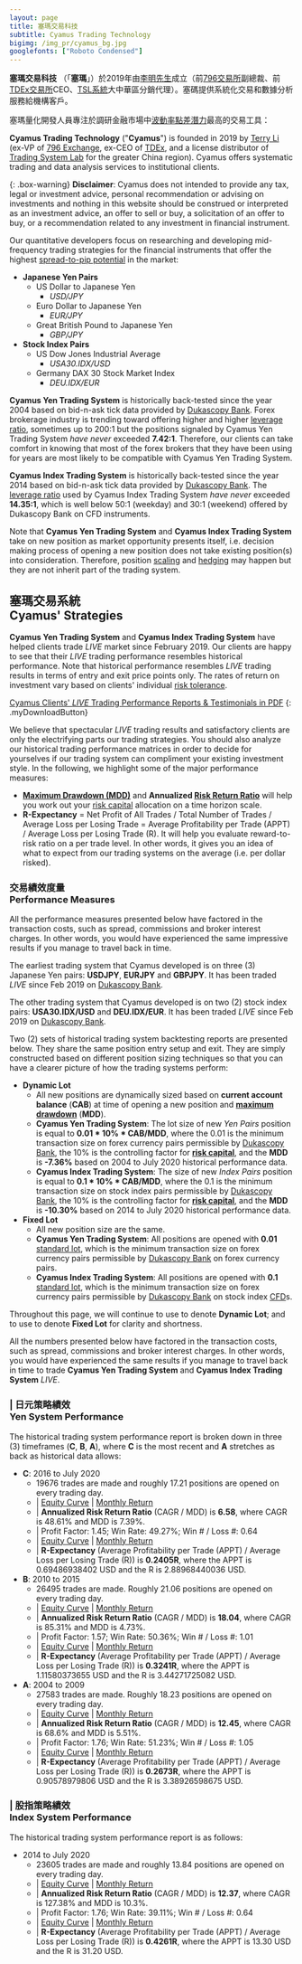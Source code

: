 ```yaml
---
layout: page
title: 塞瑪交易科技
subtitle: Cyamus Trading Technology
bigimg: /img_pr/cyamus_bg.jpg
googlefonts: ["Roboto Condensed"]
---
```


<i class='fa fa-university'></i> **塞瑪交易科技** （「**塞瑪**」）於2019年由[李明先生](https://bit.ly/terryli)成立（前[796交易所](https://www.796.com)副總裁、前[TDEx交易所](https://www.tdex.com)CEO、[TSL系統](https://www.tradingsystemlab.com)大中華區分銷代理）。塞碼提供系統化交易和數據分析服務給機構客戶。

塞瑪量化開發人員專注於調研金融市場中[波動率點差潛力](https://www.investopedia.com/articles/forex/10/spread-pip-potential-pairs-day-trading.asp)最高的交易工具：

<i class='fa fa-university'></i> **Cyamus Trading Technology** ("**Cyamus**") is founded in 2019 by [Terry Li](https://bit.ly/terryli) (ex-VP of [796 Exchange](https://www.796.com), ex-CEO of [TDEx](https://www.tdex.com), and a license distributor of [Trading System Lab](https://www.tradingsystemlab.com) for the greater China region). Cyamus offers systematic trading and data analysis services to institutional clients.

{: .box-warning}
**Disclaimer**: Cyamus does not intended to provide any tax, legal or investment advice, personal recommendation or advising on investments and nothing in this website should be construed or interpreted as an investment advice, an offer to sell or buy, a solicitation of an offer to buy, or a recommendation related to any investment in financial instrument.

Our quantitative developers focus on researching and developing mid-frequency trading strategies for the financial instruments that offer the highest [spread-to-pip potential](https://www.investopedia.com/articles/forex/10/spread-pip-potential-pairs-day-trading.asp) in the market:

- **Japanese Yen Pairs**
  - US Dollar to Japanese Yen
    - *USD/JPY*
  - Euro Dollar to Japanese Yen
    - *EUR/JPY*
  - Great British Pound to Japanese Yen
    - *GBP/JPY*
- **Stock Index Pairs**
  - US Dow Jones Industrial Average
    - *USA30.IDX/USD*
  - Germany DAX 30 Stock Market Index
    - *DEU.IDX/EUR*

<i class='fa fa-yen'></i> **Cyamus Yen Trading System** is historically back-tested since the year 2004 based on bid-n-ask tick data provided by [Dukascopy Bank](https://en.wikipedia.org/wiki/Dukascopy_Bank). Forex brokerage industry is trending toward offering higher and higher [leverage ratio](https://www.investopedia.com/ask/answers/06/forexleverage.asp), sometimes up to 200:1 but the positions signaled by Cyamus Yen Trading System *have never* exceeded **7.42:1**. Therefore, our clients can take comfort in knowing that most of the forex brokers that they have been using for years are most likely to be compatible with Cyamus Yen Trading System.

<i class='fa fa-pie-chart'></i> **Cyamus Index Trading System** is historically back-tested since the year 2014 based on bid-n-ask tick data provided by [Dukascopy Bank](https://en.wikipedia.org/wiki/Dukascopy_Bank). The [leverage ratio](https://www.investopedia.com/ask/answers/06/forexleverage.asp) used by Cyamus Index Trading System *have never* exceeded **14.35:1**, which is well below 50:1 (weekday) and 30:1 (weekend) offered by Dukascopy Bank on CFD instruments.

Note that <i class='fa fa-yen'></i> **Cyamus Yen Trading System** and <i class='fa fa-pie-chart'></i> **Cyamus Index Trading System** take on new position as market opportunity presents itself, i.e. decision making process of opening a new position does not take existing position(s) into consideration. Therefore, position [scaling](https://learn.tradimo.com/dont-go-broke-protect-your-capital/scaling-in-and-out-of-trades) and [hedging](https://www.investopedia.com/ask/answers/forex/forex-hedge-and-currency-hedging-strategy.asp) may happen but they are not inherit part of the trading system.

## <i class='fa fa-university'></i> 塞瑪交易系統<br>Cyamus' Strategies<br>

<i class='fa fa-yen'></i> **Cyamus Yen Trading System** and <i class='fa fa-pie-chart'></i> **Cyamus Index Trading System** have helped clients trade *LIVE* market since February 2019. Our clients are happy to see that their *LIVE* trading performance resembles historical performance. Note that historical performance resembles *LIVE* trading results in terms of entry and exit price points only. The rates of return on investment vary based on clients' individual [risk tolerance](https://www.investopedia.com/terms/r/risktolerance.asp).

<a href="/img_pr/Cyamus_Trading.pdf"><i class='fa fa-download'></i> Cyamus Clients' *LIVE* Trading Performance Reports & Testimonials in PDF</a>
{: .myDownloadButton}

We believe that spectacular *LIVE* trading results and satisfactory clients are only the electrifying parts our trading strategies. You should also analyze our historical trading performance matrices in order to decide for yourselves if our trading system can compliment your existing investment style. In the following, we highlight some of the major performance measures:

- **[Maximum Drawdown (MDD)](https://www.investopedia.com/terms/m/maximum-drawdown-mdd.asp)** and **Annualized [Risk Return Ratio](https://en.wikipedia.org/wiki/Risk_return_ratio)** will help you work out your [risk capital](https://www.investopedia.com/terms/r/riskcapital.asp) allocation on a time horizon scale.
- **R-Expectancy** = Net Profit of All Trades / Total Number of Trades / Average Loss per Losing Trade = Average Profitability per Trade (APPT) / Average Loss per Losing Trade (R). It will help you evaluate reward-to-risk ratio on a per trade level. In other words, it gives you an idea of what to expect from our trading systems on the average (i.e. per dollar risked).

### <i class='fa fa-bar-chart'></i> 交易績效度量<br>Performance Measures

All the performance measures presented below have factored in the transaction costs, such as spread, commissions and broker interest charges. In other words, you would have experienced the same impressive results if you manage to travel back in time.

The earliest trading system that Cyamus developed is on three (3) Japanese Yen pairs: <b>USDJPY</b>, <b>EURJPY</b> and <b>GBPJPY</b>. It has been traded *LIVE* since Feb 2019 on [Dukascopy Bank](https://en.wikipedia.org/wiki/Dukascopy_Bank).

The other trading system that Cyamus developed is on two (2) stock index pairs: <b>USA30.IDX/USD</b> and <b>DEU.IDX/EUR</b>. It has been traded *LIVE* since Feb 2019 on [Dukascopy Bank](https://en.wikipedia.org/wiki/Dukascopy_Bank).

Two (2) sets of historical trading system backtesting reports are presented below. They share the same position entry setup and exit. They are simply constructed based on different position sizing techniques so that you can have a clearer picture of how the trading systems perform:

- <i class='fa fa-cogs'></i> <b>Dynamic Lot</b>
  - All new positions are dynamically sized based on **current account balance** (**CAB**) at time of opening a new position and **[maximum drawdown](https://www.investopedia.com/terms/m/maximum-drawdown-mdd.asp)** (**MDD**).
  - <i class='fa fa-yen'></i> **Cyamus Yen Trading System**: The lot size of new *Yen Pairs* position is equal to **0.01 * 10% * CAB/MDD**, where the 0.01 is the minimum transaction size on forex currency pairs permissible by [Dukascopy Bank](https://en.wikipedia.org/wiki/Dukascopy_Bank), the 10% is the controlling factor for **[risk capital](https://www.investopedia.com/terms/r/riskcapital.asp)**, and the **MDD** is **-7.36%** based on 2004 to July 2020 historical performance data.
  - <i class='fa fa-pie-chart'></i> **Cyamus Index Trading System**: The size of new *Index Pairs* position is equal to **0.1 * 10% * CAB/MDD**, where the 0.1 is the minimum transaction size on stock index pairs permissible by [Dukascopy Bank](https://en.wikipedia.org/wiki/Dukascopy_Bank), the 10% is the controlling factor for **[risk capital](https://www.investopedia.com/terms/r/riskcapital.asp)**, and the **MDD** is **-10.30%** based on 2014 to July 2020 historical performance data.
- <i class='fa fa-cog'></i> <b>Fixed Lot</b>
  - All new position size are the same.
  - <i class='fa fa-yen'></i> **Cyamus Yen Trading System**: All positions are opened with **0.01** [standard lot](https://www.investopedia.com/terms/s/standard-lot.asp), which is the minimum transaction size on forex currency pairs permissible by [Dukascopy Bank](https://en.wikipedia.org/wiki/Dukascopy_Bank) on forex currency pairs.
  - <i class='fa fa-pie-chart'></i> **Cyamus Index Trading System**: All positions are opened with **0.1** [standard lot](https://www.investopedia.com/terms/s/standard-lot.asp), which is the minimum transaction size on forex currency pairs permissible by [Dukascopy Bank](https://en.wikipedia.org/wiki/Dukascopy_Bank) on stock index [CFD](https://www.investopedia.com/articles/stocks/09/trade-a-cfd.asp)s.

Throughout this page, we will continue to use <i class='fa fa-cogs'></i> to denote <b>Dynamic Lot</b>; and to use <i class='fa fa-cog'></i> to denote <b>Fixed Lot</b> for clarity and shortness.

All the numbers presented below have factored in the transaction costs, such as spread, commissions and broker interest charges. In other words, you would have experienced the same results if you manage to travel back in time to trade <i class='fa fa-yen'></i> **Cyamus Yen Trading System** and <i class='fa fa-yen'></i> **Cyamus Index Trading System** *LIVE*.

### <i class='fa fa-yen'></i> | <i class='fa fa-bar-chart'></i> 日元策略績效<br>Yen System Performance

The historical trading system performance report is broken down in three (3) timeframes (**C**, **B**, **A**), where **C** is the most recent and **A** stretches as back as historical data allows:

- **C**: 2016 to July 2020
  - 19676 trades are made and roughly 17.21 positions are opened on every trading day.
  - <i class='fa fa-cogs'></i> | <i class='fa fa-line-chart'></i> [Equity Curve](/img_pr/jpy_percent_capitalChart_2016_2020.png) | <i class='fa fa-calendar'></i> [Monthly Return](/img_pr/jpy_percent_monthlyPerformance_2016_2020.png)
  - <i class='fa fa-cogs'></i> | **Annualized Risk Return Ratio** (CAGR / MDD) is **6.58**, where CAGR is 48.61% and MDD is 7.39%.
  - <i class='fa fa-cogs'></i> | Profit Factor: 1.45; Win Rate: 49.27%; Win # / Loss #: 0.64
  - <i class='fa fa-cog'></i> | <i class='fa fa-line-chart'></i> [Equity Curve](/img_pr/jpy_0.01_capitalChart_2016_2020.png) | <i class='fa fa-calendar'></i> [Monthly Return](/img_pr/jpy_0.01_monthlyPerformance_2016_2020.png)
  - <i class='fa fa-cog'></i> | **R-Expectancy** (Average Profitability per Trade (APPT) / Average Loss per Losing Trade (R)) is **0.2405R**, where the APPT is 0.69486938402 USD and the R is 2.88968440036 USD.
- **B**: 2010 to 2015
  - 26495 trades are made. Roughly 21.06 positions are opened on every trading day.
  - <i class='fa fa-cogs'></i> | <i class='fa fa-line-chart'></i> [Equity Curve](/img_pr/jpy_percent_capitalChart_2010_2015.png) | <i class='fa fa-calendar'></i> [Monthly Return](/img_pr/jpy_percent_monthlyPerformance_2010_2015.png)
  - <i class='fa fa-cogs'></i> | **Annualized Risk Return Ratio** (CAGR / MDD) is **18.04**, where CAGR is 85.31% and MDD is 4.73%.
  - <i class='fa fa-cogs'></i> | Profit Factor: 1.57; Win Rate: 50.36%; Win # / Loss #: 1.01
  - <i class='fa fa-cog'></i> | <i class='fa fa-line-chart'></i> [Equity Curve](/img_pr/jpy_0.01_capitalChart_2010_2015.png) | <i class='fa fa-calendar'></i> [Monthly Return](/img_pr/jpy_0.01_monthlyPerformance_2010_2015.png)
  - <i class='fa fa-cog'></i> | **R-Expectancy** (Average Profitability per Trade (APPT) / Average Loss per Losing Trade (R)) is **0.3241R**, where the APPT is 1.11580373655 USD and the R is 3.44271725082 USD.
- **A**: 2004 to 2009
  - 27583 trades are made. Roughly 18.23 positions are opened on every trading day.
  - <i class='fa fa-cogs'></i> | <i class='fa fa-line-chart'></i> [Equity Curve](/img_pr/jpy_percent_capitalChart_2004_2009.png) | <i class='fa fa-calendar'></i> [Monthly Return](/img_pr/jpy_percent_monthlyPerformance_2004_2009.png)
  - <i class='fa fa-cogs'></i> | **Annualized Risk Return Ratio** (CAGR / MDD) is **12.45**, where CAGR is 68.6% and MDD is 5.51%.
  - <i class='fa fa-cogs'></i> | Profit Factor: 1.76; Win Rate: 51.23%; Win # / Loss #: 1.05
  - <i class='fa fa-cog'></i> | <i class='fa fa-line-chart'></i> [Equity Curve](/img_pr/jpy_0.01_capitalChart_2004_2009.png) | <i class='fa fa-calendar'></i> [Monthly Return](/img_pr/jpy_0.01_monthlyPerformance_2004_2009.png)
  - <i class='fa fa-cog'></i> | **R-Expectancy** (Average Profitability per Trade (APPT) / Average Loss per Losing Trade (R)) is **0.2673R**, where the APPT is 0.90578979806 USD and the R is 3.38926598675 USD.


### <i class='fa fa-pie-chart'></i> | <i class='fa fa-bar-chart'></i> 股指策略績效<br>Index System Performance

The historical trading system performance report is as follows:

- 2014 to July 2020
  - 23605 trades are made and roughly 13.84 positions are opened on every trading day.
  - <i class='fa fa-cogs'></i> | <i class='fa fa-line-chart'></i> [Equity Curve](/img_pr/index_percent_capitalChart_2014_2020.png) | <i class='fa fa-calendar'></i> [Monthly Return](/img_pr/index_percent_monthlyPerformance_2014_2020.png)
  - <i class='fa fa-cogs'></i> | **Annualized Risk Return Ratio** (CAGR / MDD) is **12.37**, where CAGR is 127.38% and MDD is 10.3%.
  - <i class='fa fa-cogs'></i> | Profit Factor: 1.76; Win Rate: 39.11%; Win # / Loss #: 0.64
  - <i class='fa fa-cog'></i> | <i class='fa fa-line-chart'></i> [Equity Curve](/img_pr/index_0.1_capitalChart_2014_2020.png) | <i class='fa fa-calendar'></i> [Monthly Return](/img_pr/index_0.1_monthlyPerformance_2014_2020.png)
  - <i class='fa fa-cog'></i> | **R-Expectancy** (Average Profitability per Trade (APPT) / Average Loss per Losing Trade (R)) is **0.4261R**, where the APPT is 13.30 USD and the R is 31.20 USD.
